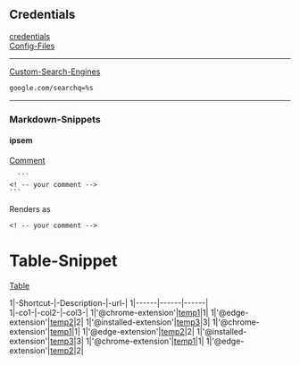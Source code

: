 ## Credentials  
[credentials](#credentials.csv)  
[Config-Files](#config-files.json)  
___  
[Custom-Search-Engines](#custom-search-engines.csv)  

```html
google.com/searchq=%s
```
___  
### Markdown-Snippets  
#### ipsem  
[Comment](#comment)  

      ```
    <! -- your comment -->    
    ```
Renders as 

 ```
 <! -- your comment -->  
 ```
# Table-Snippet

[Table](#table)

1|-Shortcut-|-Description-|-url-|
1|------|------|------|  
1|-co1-|-col2-|-col3-|
1|'@chrome-extension'|[temp1](1)|1|
1|'@edge-extension'|[temp2](2)|2|
1|'@installed-extension'|[temp3](3)|3|
1|'@chrome-extension'|[temp1](1)|1|
1|'@edge-extension'|[temp2](2)|2|
1|'@installed-extension'|[temp3](3)|3|
1|'@chrome-extension'|[temp1](1)|1|
1|'@edge-extension'|[temp2](2)|2|


